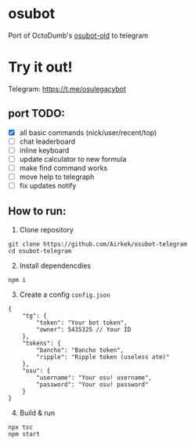 # osubot
Port of OctoDumb's [osubot-old](https://github.com/OctoDumb/osubot-old) to telegram

# Try it out!
Telegram: https://t.me/osulegacybot

## port TODO:
- [X] all basic commands (nick/user/recent/top)
- [ ] chat leaderboard
- [ ] inline keyboard
- [ ] update calculator to new formula 
- [ ] make find command works 
- [ ] move help to telegraph
- [ ] fix updates notify

## How to run:

1. Clone repository

```
git clone https://github.com/Airkek/osubot-telegram
cd osubot-telegram
```

2. Install dependencdies

```
npm i
```

3. Create a config `config.json`
```jsonc
{
    "tg": {
        "token": "Your bot token",
        "owner": 5435325 // Your ID
    },
    "tokens": {
        "bancho": "Bancho token",
        "ripple": "Ripple token (useless atm)"
    },
    "osu": {
        "username": "Your osu! username",
        "password": "Your osu! password"
    }
}
```

4. Build & run

```
npx tsc
npm start
```
